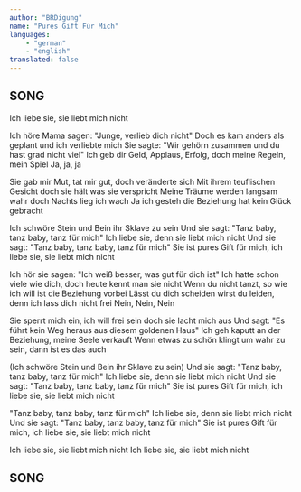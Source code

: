 ```yaml
---
author: "BRDigung"
name: "Pures Gift Für Mich"
languages: 
    - "german"
    - "english"
translated: false
---
```

## SONG
Ich liebe sie, sie liebt mich nicht

Ich höre Mama sagen: "Junge, verlieb dich nicht"
Doch es kam anders als geplant und ich verliebte mich
Sie sagte: "Wir gehörn zusammen und du hast grad nicht viel"
Ich geb dir Geld, Applaus, Erfolg, doch meine Regeln, mein Spiel
Ja, ja, ja

Sie gab mir Mut, tat mir gut, doch veränderte sich
Mit ihrem teuflischen Gesicht doch sie hält was sie verspricht
Meine Träume werden langsam wahr doch Nachts lieg ich wach
Ja ich gesteh die Beziehung hat kein Glück gebracht

Ich schwöre Stein und Bein ihr Sklave zu sein
Und sie sagt: "Tanz baby, tanz baby, tanz für mich"
Ich liebe sie, denn sie liebt mich nicht
Und sie sagt: "Tanz baby, tanz baby, tanz für mich"
Sie ist pures Gift für mich, ich liebe sie, sie liebt mich nicht

Ich hör sie sagen: "Ich weiß besser, was gut für dich ist"
Ich hatte schon viele wie dich, doch heute kennt man sie nicht
Wenn du nicht tanzt, so wie ich will ist die Beziehung vorbei
Lässt du dich scheiden wirst du leiden, denn ich lass dich nicht frei
Nein, Nein, Nein

Sie sperrt mich ein, ich will frei sein doch sie lacht mich aus
Und sagt: "Es führt kein Weg heraus aus diesem goldenen Haus"
Ich geh kaputt an der Beziehung, meine Seele verkauft
Wenn etwas zu schön klingt um wahr zu sein, dann ist es das auch

(Ich schwöre Stein und Bein ihr Sklave zu sein)
Und sie sagt: "Tanz baby, tanz baby, tanz für mich"
Ich liebe sie, denn sie liebt mich nicht
Und sie sagt: "Tanz baby, tanz baby, tanz für mich"
Sie ist pures Gift für mich, ich liebe sie, sie liebt mich nicht

"Tanz baby, tanz baby, tanz für mich"
Ich liebe sie, denn sie liebt mich nicht
Und sie sagt: "Tanz baby, tanz baby, tanz für mich"
Sie ist pures Gift für mich, ich liebe sie, sie liebt mich nicht

Ich liebe sie, sie liebt mich nicht
Ich liebe sie, sie liebt mich nicht
## SONG